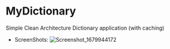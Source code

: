 # MyDictionary
Simple Clean Architecture Dictionary application (with caching)
* ScreenShots: 
![Screenshot_1679944172](https://user-images.githubusercontent.com/74066414/228042529-27ec7779-2202-47a0-9cca-15e148fceefd.png)
